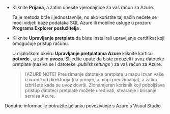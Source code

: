 
   * Kliknite **Prijava**, a zatim unesite vjerodajnice za vaš račun za Azure.

     Ta je metoda brže i jednostavnije, no ako koristite taj način nećete se moći vidjeti baze podataka SQL Azure ili mobilne usluge u prozoru **Programa Explorer poslužitelja** .

   * Kliknite **Upravljanje pretplate** da biste instalirali upravljanje certifikat koji omogućuje pristup računu.

     U dijaloškom okviru **Upravljanje pretplatama Azure** kliknite karticu **potvrde** , a zatim **uvoza**. Slijedite upute da biste preuzeli i uvoz datoteke pretplate (naziva se i datoteke *.publishsettings* ) za vaš račun za Azure.

     
     > [AZURE.NOTE] Preuzimanje datoteke pretplate u mapu izvan vaše izvorni kod direktorija (na primjer, u mapi preuzimanja), a zatim izbrišete kada se uvoz dovrši. Zlonamjeran korisnik koji poboljšava pristup datoteci pretplate možete uređivati, stvaranje i brisanje servisa Azure.

   Dodatne informacije potražite [u](http://go.microsoft.com/fwlink/?LinkId=324796)članku povezivanje s Azure s Visual Studio.
